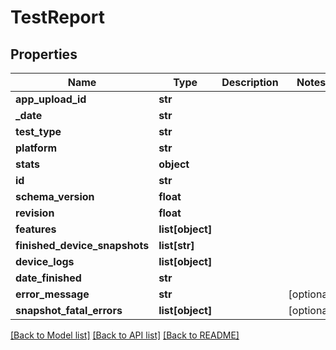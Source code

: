 # TestReport

## Properties
Name | Type | Description | Notes
------------ | ------------- | ------------- | -------------
**app_upload_id** | **str** |  | 
**_date** | **str** |  | 
**test_type** | **str** |  | 
**platform** | **str** |  | 
**stats** | **object** |  | 
**id** | **str** |  | 
**schema_version** | **float** |  | 
**revision** | **float** |  | 
**features** | **list[object]** |  | 
**finished_device_snapshots** | **list[str]** |  | 
**device_logs** | **list[object]** |  | 
**date_finished** | **str** |  | 
**error_message** | **str** |  | [optional] 
**snapshot_fatal_errors** | **list[object]** |  | [optional] 

[[Back to Model list]](../README.md#documentation-for-models) [[Back to API list]](../README.md#documentation-for-api-endpoints) [[Back to README]](../README.md)


